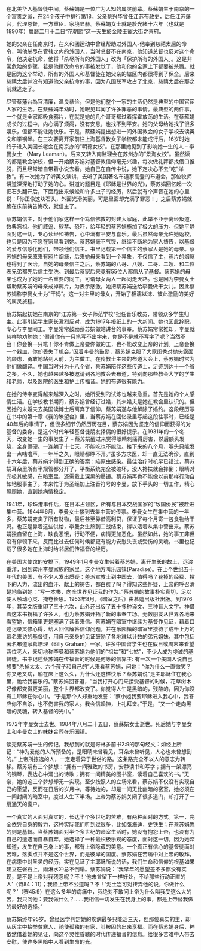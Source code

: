 在北美华人基督徒中间，蔡蘇娟是一位广为人知的属灵前辈。蔡蘇娟生于南京的一个富贵之家，在24个孩子中排行第18。父亲蔡兴华曾任江苏布政史，后任江苏藩台，代理总督，一方重臣、家境显赫。蔡蘇娟女士就是於光緒十六年（也就是1890年）農曆二月十二日“花朝節”这一天生於金陵王寵大街之蔡府。

她的父亲在任南京时，在义和团运动中曾经帮助过外国人-他奉到慈禧太后的命令，叫他杀尽在管辖之内的外国人，当时总督不在南京，他知道总督也反对这个命令，他决定抗命，他将「杀尽所有的外国人」改为「保护所有的外国人」。这是非常危险的步骤，若是他擅改命令的事被发觉了，他和他的全家上下都要被杀戮。就是因为这个举动，所有的外国人和基督徒在她父亲的辖区内都很得到了保全。后来慈禧太后并没有知道他父亲抗命的事，因为八国联军攻占了北京，慈禧太后在那之前就逃走了。

尽管蔡藩台為官清廉，温良恭俭，但是他们整个一家的生活仍然是典型的中国官宦人家的生活。在蔡蘇娟年幼时，她眼见耳闻了许多罪恶的事情。最典型的两件事，一个就是全家都吸食鸦片，在就是她的几个哥哥都过着挥霍放荡的生活。在蔡蘇娟成长的过程中，内心满了烦闷，没有安息，也找不到平安。她的父母给她找了很多娱乐，但都不能让她快乐。于是，蔡蘇娟提出想进一间外国教会的女子学校去读英文和学钢琴。在三次要离开家前往上海基督教女子学校都未能成行后，16岁时她终于进入美国长老会在南京办的“明德女校”。在那里她见到了影响她一生的人 – 李曼女士 （Mary Leaman）。后来又转入南监理会在苏州办的“景海女校”。虽然读的都是教会学校，但一开始蔡苏娟对基督教信仰毫无兴趣，每次做礼拜都找借口推脱，而且经常暗自带着小说去看。她自己在自传中说，她下定决心不去“吃”洋教“。有一次她为了听英文演讲，去听了美国著名布道家高登的布道会。那位牧师讲道深深地打动了她的心。讲道的题目是《耶稣是世界的光》，蔡苏娟回忆起一次把石头翻开后，下面跑出来蜈蚣和许多虫子的经历，然后就有个声音在她的心里说：「你正像这块石头，外面光滑美丽，可是里面却充满了罪恶！」之后蔡苏娟就跪在床前祷告悔改，就信主了。

蔡苏娟信主，对于他们家这样一个笃信佛教的封建大家庭，此举不亚于离经叛道、数典忘祖。他们威逼、软禁、恐吓，给年轻的蔡苏娟施加了极大的压力。但她平静面对这一切，专心读经和祷告，心中满有平安与喜乐。最后虽然母亲允许她返校，也只是因为不愿在家里看到她。蔡苏娟毫不气馁，继续不断地为家人祷告，以基督的爱与信感化他们，带领他们信主。书里记载第一个信主的蔡家人是她的母亲。蔡苏娟的母亲原来有鸦片烟瘾，后来她母亲看到一个异象，不仅信了主，鸦片的烟瘾也得到了医治。自她的母亲信主之后，蔡苏娟的八哥、八嫂、二哥、二嫂、和二位表兄弟都先后信主受洗。到最后蔡家后来竟有55位人都信从了基督。蔡苏娟的母亲也成为了她的一名重要的同工，可谓母女两人一起同走天路。也是因为李曼女士帮助蔡苏娟的母亲戒掉鸦片，为表示感激，她把蔡苏娟送给李曼做干女儿。因此蔡苏娟称李曼女士为“干妈”。这一对主里的母女，开始了相濡以沫、彼此激励的美好的属灵旅程。

蔡苏娟起初她在南京的"江苏第一女子师范学校"担任音乐教员，带领众多学生归主。此事引起学生家长激烈反对，成为1917年报纸上的一大新闻。她也因此辞职，专心与李曼同工。李曼常常鼓励蔡苏娟做站讲台的事奉。蔡苏娟常常推却，李曼就慈祥地劝勉她：‘假设你有一只笔写不出字来，你是不是就不写字了呢？当然不会！你会换一只笔！你不肯做上帝要你做的工，也不能改变上帝的计划。上帝会换一个器皿，你却丢失了机会。’因着李曼的鼓励，蔡苏娟克服了大家闺秀对抛头露面的顾虑，勇敢地站到人前，为主做工。在传教士主领的布道大会上，蔡苏娟时常为他们做翻译。中国当时分为十八个省，蔡苏娟陪伴这些传道士，足迹到达十一个省之多。不久，她也越来越多被邀请到各地教会去布道，特别向那些教会大学的学生和老师，以及医院的医生和护士传福音。她的布道很有能力。

在她的侍奉变得越来越深入之时，她所受到的试炼也越来愈重。首先是她的个人感情生活。在学校教书期间，蔡苏娟曾经订过婚，其未婚夫是她在教会里认识的。但因她的未婚夫去美国读博士后离弃了信仰，蔡苏娟遂与他解除了婚约。这段经历写在书中的第十章《我的瞭望台》里，当蔡苏娟在回忆录里写起这段往事时，已经是40年后的事情了，但很多细节仍然历历在目，蔡苏娟因为坚定的信仰而获得的对基督的委身，是这个时代年轻基督徒朋友择偶的很好提示。在1931年的一个冬天，改变她一生的事发生了 – 蔡苏娟醒过来觉得眼睛刺痛得厉害，然后额头发烧，全身僵硬。一连躺了十七天，不能吃也不能动。接下来的八个月，喉头只能发出一点咕噜声，一年半之久，眼睛都睁不开。”虽多方求医，却一直无法确诊。直到十六年后，蔡苏娟才得到正确的答案：疟原虫感染。最佳治疗时机早已错过，蔡苏娟耳朵里所有半规管都分开了，平衡系统完全被破坏，没人搀扶就会摔倒；眼睛对光极其敏感，在暗室里，还需戴上深黑的墨镜。蔡苏娟再也不能像以前那样行动自如地服事主了。本来忙于为圣经加上注音符号的李曼，放下手头的一切工作，精心照顾她，直到她病情稳定。

1941年，珍珠港事件后，在日本占领区，所有与日本交战国家的“敌国侨民”被赶进集中营。1944年6月，李曼女士接到去集中营的传票。李曼女生在集中营的一年多，蔡苏娟变卖了所有财物，最后甚至靠借高利贷，保证了每个月寄一包食物给干妈。也正是靠着这些供给，李曼女生熬到二战结束，得以活着从集中营出来。蔡苏娟独自留在上海，缺食忍饿，行动不便，病情更加恶化。虽然如此，她的事工非但没有停顿下来，反而比过去任何时候都更有能力安慰失丧或受伤的灵魂。书里也记载了很多她在上海时给邻居们传福音的经历。

在美国大使馆的安排下，1949年1月李曼女生带着蔡苏娟，离开生长的故土，远渡重洋，回到宾州李曼家族的家里。这个地方叫乐园镇(Paradise)。在上个世纪五十年代的美国，有不少人发出质疑：差派宣教士到中国去，值得吗？花掉的经费、投下的人力、流出的血汗、献上的祷告，都白费了吗？得知这些怀疑，上帝的呼召清楚地临到她：“写一本书，向全世界见证我的作为。”蔡苏娟的故事朴实真切，足以使人触动心灵、掩卷长思。1953年8月，《暗室之后》由慕迪出版社出版。到1976年，其英文版重印了三十六次，此外还出版了五十多种译文、三种盲人文字。神借着这本书祝福了许多人，也为蔡苏娟开拓了新的事奉工场。无数朋友从世界各地来看望她，信箱里更是塞满了读者来信。蔡苏娟在暗室中继续为基督作见证，藉着口述记录灵修心得，给人回信解答信仰问题，并在乐园镇的暗室里接待了成千上万的慕名来访的基督徒，用自己亲身的见证鼓励了各地难以计数的弟兄姐妹，其中包括著名布道家葛培理（Billy Graham）一家。许多中国留学生也在假日或周末来看望两位老人，亲切地称李曼和蔡苏娟为他们的“祖姑”和“七姑”，不少人成为虔诚的基督徒。书中记述蔡苏娟在传福音的时候是何等的信靠主: 有一次一个美国人说自己想要“杀掉太太、六个孩子和自己的”人来看蔡苏娟，问她：“你为什么一直微笑？你又老又病，躺在床上这么久，为什么还这样快乐？蔡苏娟说“是主耶稣住在我心里，祂给我喜乐的。”蔡苏娟回答道，“当我打开心门来接受基督的时候，花草树木好像都变得更美丽，整个世界都改变了。你觉得人生是黑暗的，残酷的，因为你没有主耶稣在你心中。“于是那个人郑重地发誓：“蔡小姐我要耶稣进入我心中，我答应你不自杀，也不伤害我的家人。我会信赖神，上礼拜堂。”于是，“又一个走向黑暗的灵魂，转入基督的光中。”

1972年李曼女士去世。1984年八月二十五日，蔡蘇娟女士逝世。死后她与李曼女士和李曼女士的妹妹合葬在乐园镇。 

读完蔡苏娟一生的传记，我想到的就是哥林多前书2:9的那句经文：如经上所记：“神为爱他的人所预备的，是眼睛未曾看见，耳朵未曾听见，人心也未曾想到的。” 上帝所拣选的人，一定走着异于世俗的路。这条路完全不以人的意志为转移。蔡苏娟有三个梦想：“拥有一间雅致的书房，安静读书和写字；拥有一架漂亮的钢琴，表达心中涌出的诗歌；拥有一间精美的图书室，读着自己喜欢的书。”无奈，她的这三个梦想却无一实现。至少按照人的立场来看，蔡苏娟不仅没有实现自己的愿望，反而在日后的岁月中，等待她的，却是一间无比幽暗的密室，她必须在一间封闭的暗室中，度过人生下半场。上帝为蔡苏娟关闭了很多道门，却打开了一扇通天的窗户。

一个真实的人面对真实的，长达半个多世纪的苦难，有两种面对的方式。第一，完全依凭自身的毅力，这种实际我们听到过很多，比如张海迪，史铁生；在蔡苏娟靠的则是基督。当蔡苏娟面对半个多世纪的暗室生活时，她没有抱怨上帝，也没有为自己的遭遇而自暴自弃。她选择了一种最积极乐观的态度，面对这一切。因为她深知道，发生在自己身上的事，都有上帝隐藏的美意。一个真正有信心的基督徒面对苦难，落脚点并不是这个世界，而是彼岸的国度。蔡苏娟在苦痛中对上帝的敬拜，在病患中对圣灵的经历，实在见证了主耶稣所说的话，我们生命和信仰的根基如果建立在磐石上，雨淋水冲总不倒塌。蔡苏娟说：“我早年的愿望差不多都没有实现，是不是上帝对我残忍呢？不！‘他未曾留下一样好处，不给那些行动正直的人’（诗84：11）；我怪上帝不公道吗？不！‘泥土岂可对抟弄他的说，你做什么呢？’（赛45:9）在这么多年的病痛中，我绝对不敢问上帝为什么叫我受这么大的苦，我只问他：要我做什么？……我相信一切发生在我身上的事，都是上帝替我做的最好的选择。”

蔡苏娟终年95岁。曾经医学判定她的疾病最多只能活三天，但那位真实的主，却从灰尘中抬举贫寒人，祂使孤独的有家，叫被囚的出来享福。而在蔡苏娟身后，神依然借着她的见证，向这个灵性昏聩的时代传递福音的信息。给很多苦难中人带去安慰，使许多黑暗中人看到生命的光。
 









